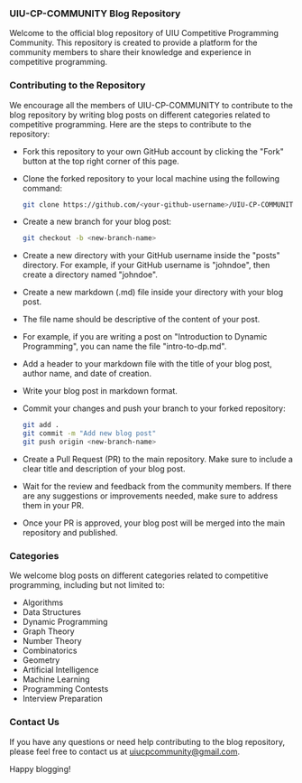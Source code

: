 ### UIU-CP-COMMUNITY Blog Repository
Welcome to the official blog repository of UIU Competitive Programming Community. This repository is created to provide a platform for the community members to share their knowledge and experience in competitive programming.

### Contributing to the Repository
We encourage all the members of UIU-CP-COMMUNITY to contribute to the blog repository by writing blog posts on different categories related to competitive programming. Here are the steps to contribute to the repository:

* Fork this repository to your own GitHub account by clicking the "Fork" button at the top right corner of this page.

* Clone the forked repository to your local machine using the following command:
    ```sh
    git clone https://github.com/<your-github-username>/UIU-CP-COMMUNITY-Blog.git
    ```
* Create a new branch for your blog post:
    ```sh
    git checkout -b <new-branch-name>
    ```
* Create a new directory with your GitHub username inside the "posts" directory. For example, if your GitHub username is "johndoe", then create a directory named "johndoe".

* Create a new markdown (.md) file inside your directory with your blog post. 

* The file name should be descriptive of the content of your post. 

* For example, if you are writing a post on "Introduction to Dynamic Programming", you can name the file "intro-to-dp.md".

* Add a header to your markdown file with the title of your blog post, author name, and date of creation.

* Write your blog post in markdown format.

* Commit your changes and push your branch to your forked repository:
    ```sh
    git add .
    git commit -m "Add new blog post"
    git push origin <new-branch-name>
    ```
* Create a Pull Request (PR) to the main repository. Make sure to include a clear title and description of your blog post.

* Wait for the review and feedback from the community members. If there are any suggestions or improvements needed, make sure to address them in your PR.

* Once your PR is approved, your blog post will be merged into the main repository and published.

### Categories
We welcome blog posts on different categories related to competitive programming, including but not limited to:

* Algorithms
* Data Structures
* Dynamic Programming
* Graph Theory
* Number Theory
* Combinatorics
* Geometry
* Artificial Intelligence
* Machine Learning
* Programming Contests
* Interview Preparation

### Contact Us
If you have any questions or need help contributing to the blog repository, please feel free to contact us at uiucpcommunity@gmail.com.

Happy blogging!
